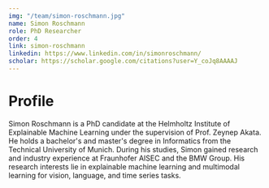 ```yaml
---
img: "/team/simon-roschmann.jpg"
name: Simon Roschmann
role: PhD Researcher
order: 4
link: simon-roschmann
linkedin: https://www.linkedin.com/in/simonroschmann/
scholar: https://scholar.google.com/citations?user=Y_coJq8AAAAJ
---
```


# Profile
Simon Roschmann is a PhD candidate at the Helmholtz Institute of Explainable Machine Learning under the supervision of Prof. Zeynep Akata. He holds a bachelor's and master's degree in Informatics from the Technical University of Munich. During his studies, Simon gained research and industry experience at Fraunhofer AISEC and the BMW Group. His research interests lie in explainable machine learning and multimodal learning for vision, language, and time series tasks.

